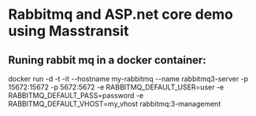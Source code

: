 # Rabbitmq and ASP.net core demo using Masstransit

## Runing rabbit mq in a docker container:
docker run -d -t -it --hostname my-rabbitmq --name rabbitmq3-server -p 15672:15672 -p 5672:5672 -e RABBITMQ_DEFAULT_USER=user -e RABBITMQ_DEFAULT_PASS=password -e RABBITMQ_DEFAULT_VHOST=my_vhost rabbitmq:3-management
